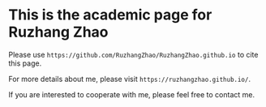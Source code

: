 # This is the academic page for Ruzhang Zhao

Please use `https://github.com/RuzhangZhao/RuzhangZhao.github.io` to cite this page.

For more details about me, please visit `https://ruzhangzhao.github.io/`.

If you are interested to cooperate with me, please feel free to contact me.
